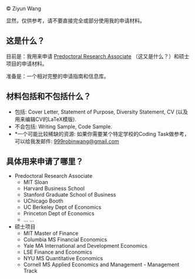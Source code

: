 
© Ziyun Wang

显然，仅供参考，请不要直接完全或部分使用我的申请材料。

## 这是什么？
目前是：我用来申请 [Predoctoral Research Associate](https://raguide.github.io) （这又是什么？）和硕士项目的申请材料。

准备是：一个相对完整的申请指南和信息库。

## 材料包括和不包括什么？

* 包括: Cover Letter, Statement of Purpose, Diversity Statement, CV (以及用来编辑CV的LaTeX模版).
* 不会包括: Writing Sample, Code Sample. 
* *一个可能比较稀缺的资源: 如果你需要某个特定学校的Coding Task做参考，可以给我发邮件: 999robinwang@gmail.com

## 具体用来申请了哪里？

* Predoctoral Research Associate
    * MIT Sloan
    * Harvard Business School
    * Stanford Graduate School of Business
    * UChicago Booth
    * UC Berkeley Dept of Economics
    * Princeton Dept of Economics
    * ... ...
* 硕士项目
    * MIT Master of Finance
    * Columbia MS Financial Economics
    * Yale MA International and Development Economics
    * LSE Finance and Economics
    * NYU MS Quantitative Economics
    * Cornell MS Applied Economics and Management - Management Track

